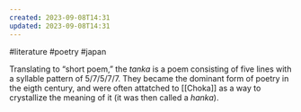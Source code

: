 ```yaml
---
created: 2023-09-08T14:31
updated: 2023-09-08T14:31
---
```

#literature #poetry #japan 

Translating to “short poem,” the *tanka* is a poem consisting of five lines with a syllable pattern of 5/7/5/7/7. They became the dominant form of poetry in the eigth century, and were often attatched to [[Choka]] as a way to crystallize the meaning of it (it was then called a *hanka*).